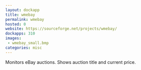 ```yaml
---
layout: dockapp
title: wmebay
permalink: wmebay
hosted: 0
website: https://sourceforge.net/projects/wmebay/
dockapps: 310
images:
 - wmebay_small.bmp
categories: misc
---
```

Monitors eBay auctions.  Shows auction title and current price.
